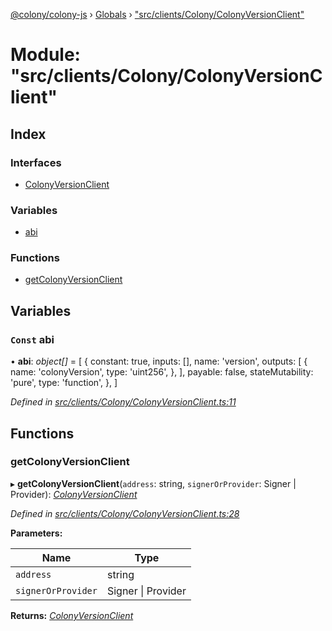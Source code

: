 [@colony/colony-js](../README.md) › [Globals](../globals.md) › ["src/clients/Colony/ColonyVersionClient"](_src_clients_colony_colonyversionclient_.md)

# Module: "src/clients/Colony/ColonyVersionClient"

## Index

### Interfaces

* [ColonyVersionClient](../interfaces/_src_clients_colony_colonyversionclient_.colonyversionclient.md)

### Variables

* [abi](_src_clients_colony_colonyversionclient_.md#const-abi)

### Functions

* [getColonyVersionClient](_src_clients_colony_colonyversionclient_.md#getcolonyversionclient)

## Variables

### `Const` abi

• **abi**: *object[]* = [
  {
    constant: true,
    inputs: [],
    name: 'version',
    outputs: [
      {
        name: 'colonyVersion',
        type: 'uint256',
      },
    ],
    payable: false,
    stateMutability: 'pure',
    type: 'function',
  },
]

*Defined in [src/clients/Colony/ColonyVersionClient.ts:11](https://github.com/JoinColony/colonyJS/blob/3e623ff/src/clients/Colony/ColonyVersionClient.ts#L11)*

## Functions

###  getColonyVersionClient

▸ **getColonyVersionClient**(`address`: string, `signerOrProvider`: Signer | Provider): *[ColonyVersionClient](../interfaces/_src_clients_colony_colonyversionclient_.colonyversionclient.md)*

*Defined in [src/clients/Colony/ColonyVersionClient.ts:28](https://github.com/JoinColony/colonyJS/blob/3e623ff/src/clients/Colony/ColonyVersionClient.ts#L28)*

**Parameters:**

Name | Type |
------ | ------ |
`address` | string |
`signerOrProvider` | Signer &#124; Provider |

**Returns:** *[ColonyVersionClient](../interfaces/_src_clients_colony_colonyversionclient_.colonyversionclient.md)*
